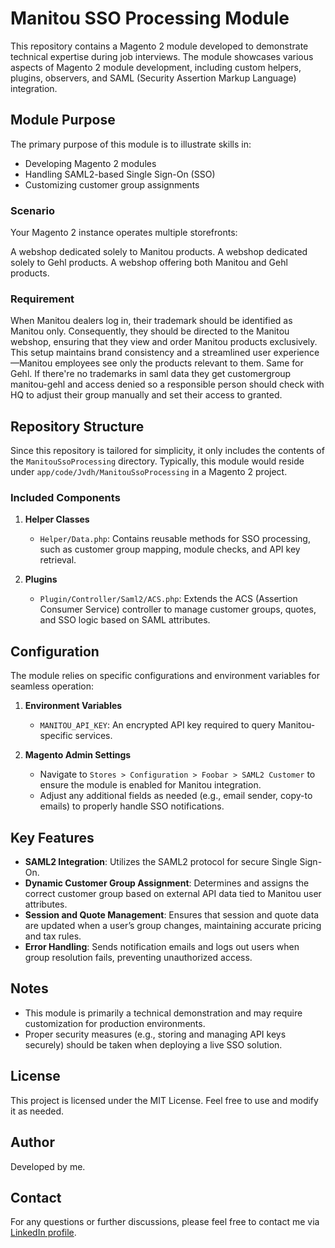 # Manitou SSO Processing Module

This repository contains a Magento 2 module developed to demonstrate technical expertise during job interviews. The module showcases various aspects of Magento 2 module development, including custom helpers, plugins, observers, and SAML (Security Assertion Markup Language) integration.

## Module Purpose
The primary purpose of this module is to illustrate skills in:
- Developing Magento 2 modules  
- Handling SAML2-based Single Sign-On (SSO)  
- Customizing customer group assignments  

### Scenario
Your Magento 2 instance operates multiple storefronts:

A webshop dedicated solely to Manitou products.
A webshop dedicated solely to Gehl products.
A webshop offering both Manitou and Gehl products.

### Requirement
When Manitou dealers log in, their trademark should be identified as Manitou only. Consequently, they should be directed to the Manitou webshop, ensuring that they view and order Manitou products exclusively. 
This setup maintains brand consistency and a streamlined user experience—Manitou employees see only the products relevant to them. Same for Gehl. If there're no trademarks in saml data they get customergroup manitou-gehl and access denied so a responsible person should check with HQ to adjust their group manually and set their access to granted.



## Repository Structure
Since this repository is tailored for simplicity, it only includes the contents of the `ManitouSsoProcessing` directory. Typically, this module would reside under `app/code/Jvdh/ManitouSsoProcessing` in a Magento 2 project.

### Included Components
1. **Helper Classes**  
   - `Helper/Data.php`: Contains reusable methods for SSO processing, such as customer group mapping, module checks, and API key retrieval.

2. **Plugins**  
   - `Plugin/Controller/Saml2/ACS.php`: Extends the ACS (Assertion Consumer Service) controller to manage customer groups, quotes, and SSO logic based on SAML attributes.

## Configuration
The module relies on specific configurations and environment variables for seamless operation:

1. **Environment Variables**  
   - `MANITOU_API_KEY`: An encrypted API key required to query Manitou-specific services.

2. **Magento Admin Settings**  
   - Navigate to `Stores > Configuration > Foobar > SAML2 Customer` to ensure the module is enabled for Manitou integration.
   - Adjust any additional fields as needed (e.g., email sender, copy-to emails) to properly handle SSO notifications.

## Key Features
- **SAML2 Integration**: Utilizes the SAML2 protocol for secure Single Sign-On.
- **Dynamic Customer Group Assignment**: Determines and assigns the correct customer group based on external API data tied to Manitou user attributes.
- **Session and Quote Management**: Ensures that session and quote data are updated when a user’s group changes, maintaining accurate pricing and tax rules.
- **Error Handling**: Sends notification emails and logs out users when group resolution fails, preventing unauthorized access.

## Notes
- This module is primarily a technical demonstration and may require customization for production environments.
- Proper security measures (e.g., storing and managing API keys securely) should be taken when deploying a live SSO solution.

## License
This project is licensed under the MIT License. Feel free to use and modify it as needed.

## Author
Developed by me.

## Contact
For any questions or further discussions, please feel free to contact me via [LinkedIn profile](https://www.linkedin.com/in/jonasvdh/).
